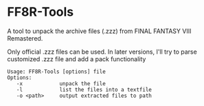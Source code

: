 # FF8R-Tools
A tool to unpack the archive files (.zzz) from FINAL FANTASY VIII Remastered.

Only official .zzz files can be used. In later versions, I'll try to parse customized .zzz file and add a pack functionality

```
Usage: FF8R-Tools [options] file
Options:
   -x            unpack the file
   -l            list the files into a textfile
   -o <path>     output extracted files to path
```
